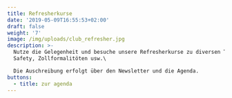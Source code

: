 ```yaml
---
title: Refresherkurse
date: '2019-05-09T16:55:53+02:00'
draft: false
weight: '7'
image: /img/uploads/club_refresher.jpg
description: >-
  Nutze die Gelegenheit und besuche unsere Refresherkurse zu diversen Themen wie
  Safety, Zollformalitöten usw.\

  Die Auschreibung erfolgt über den Newsletter und die Agenda.
buttons:
  - title: zur agenda
---
```


